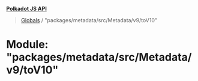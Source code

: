 **[Polkadot JS API](../README.md)**

> [Globals](../globals.md) / "packages/metadata/src/Metadata/v9/toV10"

# Module: "packages/metadata/src/Metadata/v9/toV10"

